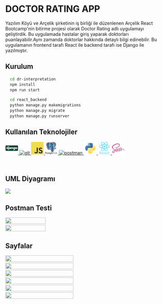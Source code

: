 # DOCTOR RATING APP
Yazılım Köyü ve Arçelik şirketinin iş birliği ile düzenlenen Arçelik React Bootcamp'nin bitirme projesi olarak Doctor Rating adlı uygulamayı geliştirdik. Bu uygulamada hastalar giriş yaparak doktorları puanlayabilir.Aynı zamanda doktorlar hakkında detaylı bilgi edinebilir.
Bu uygulamanın frontend tarafı React ile backend tarafı ise Django ile yazılmıştır.

## Kurulum

```bash
  cd dr-interpretation
  npm install 
  npm run start
```

```bash
  cd react_backend
  python manage.py makemigrations 
  python manage.py migrate
  python manage.py runserver
```

## Kullanılan Teknolojiler
<p align="left"> <a href="https://www.djangoproject.com/" target="_blank" rel="noreferrer"> <img src="https://raw.githubusercontent.com/devicons/devicon/master/icons/django/django-original.svg" alt="django" width="40" height="40"/> </a> <a href="https://git-scm.com/" target="_blank" rel="noreferrer"> <img src="https://www.vectorlogo.zone/logos/git-scm/git-scm-icon.svg" alt="git" width="40" height="40"/> </a> <a href="https://developer.mozilla.org/en-US/docs/Web/JavaScript" target="_blank" rel="noreferrer"> <img src="https://raw.githubusercontent.com/devicons/devicon/master/icons/javascript/javascript-original.svg" alt="javascript" width="40" height="40"/> </a> <a href="https://www.postgresql.org" target="_blank" rel="noreferrer"> <img src="https://raw.githubusercontent.com/devicons/devicon/master/icons/postgresql/postgresql-original-wordmark.svg" alt="postgresql" width="40" height="40"/> </a> <a href="https://postman.com" target="_blank" rel="noreferrer"> <img src="https://www.vectorlogo.zone/logos/getpostman/getpostman-icon.svg" alt="postman" width="40" height="40"/> </a> <a href="https://www.python.org" target="_blank" rel="noreferrer"> <img src="https://raw.githubusercontent.com/devicons/devicon/master/icons/python/python-original.svg" alt="python" width="40" height="40"/> </a> <a href="https://reactjs.org/" target="_blank" rel="noreferrer"> <img src="https://raw.githubusercontent.com/devicons/devicon/master/icons/react/react-original-wordmark.svg" alt="react" width="40" height="40"/> </a> <a href="https://sass-lang.com" target="_blank" rel="noreferrer"> <img src="https://raw.githubusercontent.com/devicons/devicon/master/icons/sass/sass-original.svg" alt="sass" width="40" height="40"/> </a> </p>
<br />

## UML Diyagramı
 <img src="https://user-images.githubusercontent.com/79422043/167481311-d6680957-750d-4919-a88d-f7849234324e.jpeg"/>

 ## Postman Testi
 <img src="https://user-images.githubusercontent.com/79422043/167481661-a4ae232d-f3c6-454f-8e56-d0c780385589.jpeg" width=50% height=50% />
 <img src="https://user-images.githubusercontent.com/79422043/167481690-39f6ed77-f9b1-4dad-9dbd-b445d13b1350.jpeg" width=50% height=50% />
 
 ## Sayfalar
 <img src="https://user-images.githubusercontent.com/79422043/167482564-461ea904-2948-4bc9-8d35-6000d2e43de9.png" width=65% height=65% />
 <img src="https://user-images.githubusercontent.com/79422043/167481955-402d5cb6-08fa-46a2-895b-a9d772f9a3fd.PNG" width=65% height=65% />
 
 <img src="https://user-images.githubusercontent.com/79422043/167482093-d6fa001c-1069-40a0-a1e1-5c421c25cbbe.PNG" width=65% height=65% />
 <img src="https://user-images.githubusercontent.com/79422043/167482031-217f32cd-145d-4bc1-8a31-52b12cb30130.PNG" width=65% height=65% />
 <img src="https://user-images.githubusercontent.com/79422043/167482113-efd8befd-f919-4ecb-8a2e-fcc8f0875afb.PNG" width=65% height=65% />
 <img src="https://user-images.githubusercontent.com/79422043/167482240-2fce5f98-2e6f-41bb-bf46-892d96d0db80.PNG" width=65% height=65% />
 

